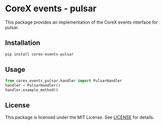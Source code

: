 # CoreX events - pulsar

This package provides an implementation of the CoreX events interface for pulsar.

## Installation
~~~bash
pip install corex-events-pulsar
~~~

## Usage
~~~python
from corex_events_pulsar.handler import PulsarHandler
handler = PulsarHandler()
handler.example_method()
~~~

## License
This package is licensed under the MIT License. See [LICENSE](../LICENSE) for details.

